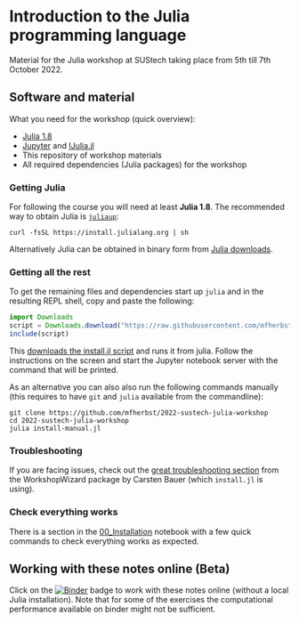 # Introduction to the Julia programming language

Material for the Julia workshop at SUStech taking place from 5th till 7th October 2022.

## Software and material
What you need for the workshop (quick overview):

- [Julia 1.8](https://julialang.org/downloads/)
- [Jupyter](https://jupyter.org/) and [IJulia.jl](https://github.com/JuliaLang/IJulia.jl)
- This repository of workshop materials
- All required dependencies (Julia packages) for the workshop

### Getting Julia
For following the course you will need at least **Julia 1.8**.
The recommended way to obtain Julia is [`juliaup`](https://github.com/JuliaLang/juliaup):
```
curl -fsSL https://install.julialang.org | sh
```
Alternatively Julia can be obtained in binary form from [Julia downloads](https://julialang.org/downloads/).

### Getting all the rest
To get the remaining files and dependencies
start up `julia` and in the resulting REPL shell,
copy and paste the following:

```julia
import Downloads
script = Downloads.download("https://raw.githubusercontent.com/mfherbst/2022-sustech-julia-workshop/master/install.jl")
include(script)
```
This [downloads the install.jl script](https://raw.githubusercontent.com/mfherbst/2022-sustech-julia-workshop/master/install.jl)
and runs it from julia.
Follow the instructions on the screen and start the Jupyter notebook server
with the command that will be printed.

As an alternative you can also also run the following commands manually
(this requires to have `git` and `julia` available from the commandline):
```
git clone https://github.com/mfherbst/2022-sustech-julia-workshop
cd 2022-sustech-julia-workshop
julia install-manual.jl
```

### Troubleshooting
If you are facing issues, check out
the [great troubleshooting section](https://carstenbauer.github.io/WorkshopWizard.jl/dev/troubleshooting/)
from the WorkshopWizard package by Carsten Bauer (which `install.jl` is using).

### Check everything works
There is a section in the [00_Installation](00_Installation.ipynb) notebook
with a few quick commands to check everything works as expected.

## Working with these notes online (Beta)
Click on the [![Binder](https://mybinder.org/badge_logo.svg)](https://mybinder.org/v2/gh/mfherbst/2022-sustech-julia-workshop/master?labpath=00_Introduction.ipynb)
badge to work with these notes online (without a local Julia installation).
Note that for some of the exercises the computational performance available on
binder might not be sufficient.
